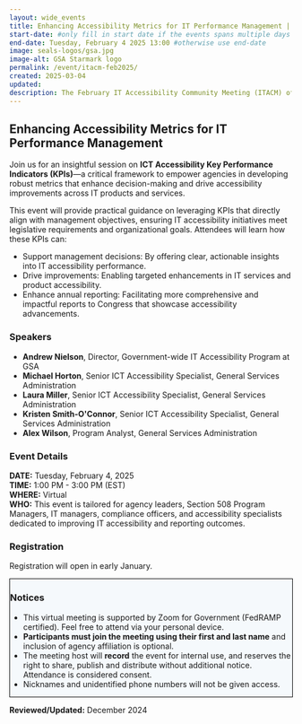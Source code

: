 ```yaml
---
layout: wide_events
title: Enhancing Accessibility Metrics for IT Performance Management | ITACM
start-date: #only fill in start date if the events spans multiple days
end-date: Tuesday, February 4 2025 13:00 #otherwise use end-date
image: seals-logos/gsa.jpg
image-alt: GSA Starmark logo
permalink: /event/itacm-feb2025/
created: 2025-03-04
updated: 
description: The February IT Accessibility Community Meeting (ITACM) offers practical guidance on leveraging IT Accessibility Key Performance Indicators (KPI) that directly align with management objectives, ensuring IT accessibility initiatives meet legislative requirements and organizational goals.
---
```

## Enhancing Accessibility Metrics for IT Performance Management
Join us for an insightful session on **ICT Accessibility Key Performance Indicators (KPIs)**&mdash;a critical framework to empower agencies in developing robust metrics that enhance decision-making and drive accessibility improvements across IT products and services.

This event will provide practical guidance on leveraging KPIs that directly align with management objectives, ensuring IT accessibility initiatives meet legislative requirements and organizational goals. Attendees will learn how these KPIs can:

* Support management decisions: By offering clear, actionable insights into IT accessibility performance.
* Drive improvements: Enabling targeted enhancements in IT services and product accessibility.
* Enhance annual reporting: Facilitating more comprehensive and impactful reports to Congress that showcase accessibility advancements.

### Speakers
* **Andrew Nielson**, Director, Government-wide IT Accessibility Program at GSA
* **Michael Horton**, Senior ICT Accessibility Specialist, General Services Administration
* **Laura Miller**, Senior ICT Accessibility Specialist, General Services Administration
* **Kristen Smith-O'Connor**, Senior ICT Accessibility Specialist, General Services Administration
* **Alex Wilson**, Program Analyst, General Services Administration

### Event Details
**DATE:** Tuesday, February 4, 2025  
**TIME:** 1:00 PM - 3:00 PM (EST)  
**WHERE:** Virtual  
**WHO:** This event is tailored for agency leaders, Section 508 Program Managers, IT managers, compliance officers, and accessibility specialists dedicated to improving IT accessibility and reporting outcomes.

### Registration
<!--<a href="https://feedback.gsa.gov/jfe/form/SV_0oWbPiJC93Exasu" target="_blank">Registration</a> is now open and will close Monday, August 5 at 12:00 PM ET. <strong><a href="https://feedback.gsa.gov/jfe/form/SV_0oWbPiJC93Exasu" target="_blank">Sign up today!</a></strong>-->
Registration will open in early January.

<div style="width: 100%; border: 1px solid black; background-color: #f5f9fc;" class="border-base radius-lg padding-1">
<h3>Notices</h3>
<ul>
  <li>This virtual meeting is supported by Zoom for Government (FedRAMP certified). Feel free to attend via your personal device.</li>
  <li><strong>Participants must join the meeting using their first and last name</strong> and inclusion of agency affiliation is optional​.</li>
  <li>The meeting host will <strong>record</strong> the event for internal use, and reserves the right to share, publish and distribute without additional notice. Attendance is considered consent.</li>
  <li>Nicknames and unidentified phone numbers will not be given access.</li>  
</ul>
</div>

**Reviewed/Updated:** December 2024